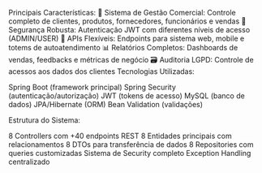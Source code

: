 Principais Características:
🏪 Sistema de Gestão Comercial: Controle completo de clientes, produtos, fornecedores, funcionários e vendas
🔐 Segurança Robusta: Autenticação JWT com diferentes níveis de acesso (ADMIN/USER)
📱 APIs Flexíveis: Endpoints para sistema web, mobile e totems de autoatendimento
📊 Relatórios Completos: Dashboards de vendas, feedbacks e métricas de negócio
🗃️ Auditoria LGPD: Controle de acessos aos dados dos clientes
Tecnologias Utilizadas:

Spring Boot (framework principal)
Spring Security (autenticação/autorização)
JWT (tokens de acesso)
MySQL (banco de dados)
JPA/Hibernate (ORM)
Bean Validation (validações)

Estrutura do Sistema:

8 Controllers com +40 endpoints REST
8 Entidades principais com relacionamentos
8 DTOs para transferência de dados
8 Repositories com queries customizadas
Sistema de Security completo
Exception Handling centralizado

